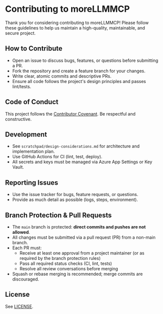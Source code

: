 # Contributing to moreLLMMCP

Thank you for considering contributing to moreLLMMCP! Please follow these guidelines to help us maintain a high-quality, maintainable, and secure project.

## How to Contribute
- Open an issue to discuss bugs, features, or questions before submitting a PR.
- Fork the repository and create a feature branch for your changes.
- Write clear, atomic commits and descriptive PRs.
- Ensure all code follows the project's design principles and passes lint/tests.

## Code of Conduct
This project follows the [Contributor Covenant](CODE_OF_CONDUCT.md). Be respectful and constructive.

## Development
- See `scratchpad/design-considerations.md` for architecture and implementation plan.
- Use GitHub Actions for CI (lint, test, deploy).
- All secrets and keys must be managed via Azure App Settings or Key Vault.

## Reporting Issues
- Use the issue tracker for bugs, feature requests, or questions.
- Provide as much detail as possible (logs, steps, environment).

## Branch Protection & Pull Requests
- The `main` branch is protected: **direct commits and pushes are not allowed**.
- All changes must be submitted via a pull request (PR) from a non-main branch.
- Each PR must:
  - Receive at least one approval from a project maintainer (or as required by the branch protection rules)
  - Pass all required status checks (CI, lint, tests)
  - Resolve all review conversations before merging
- Squash or rebase merging is recommended; merge commits are discouraged.

## License
See [LICENSE](LICENSE).
